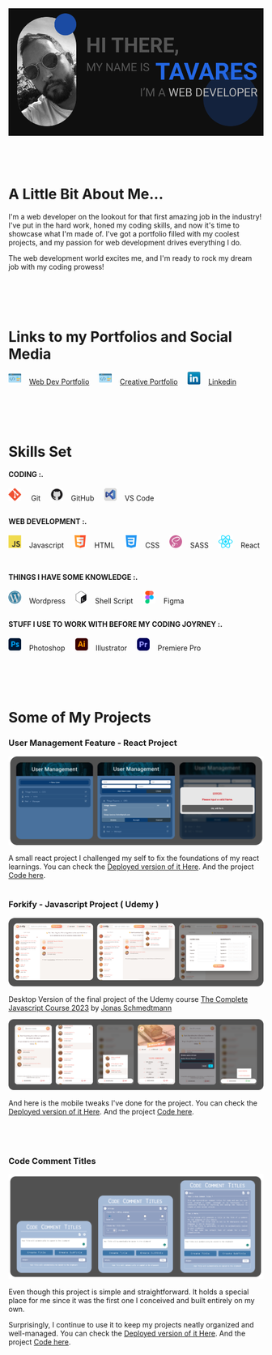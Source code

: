<img src='./images/header-img.png' style='width: auto;'>

#

#

<br>

# A Little Bit About Me...

I'm a web developer on the lookout for that first amazing job in the industry!
I've put in the hard work, honed my coding skills, and now it's time to showcase what I'm made of. I've got a portfolio filled with my coolest projects, and my passion for web development drives everything I do.

The web development world excites me, and I'm ready to rock my dream job with my coding prowess!

#

#

<br>
<br>

# Links to my Portfolios and Social Media

<img src="icons/code.png" alt="Code-icon" height="25px">&nbsp;&nbsp;&nbsp; [Web Dev Portfolio](https://webdev.thiagotavares.com/) &nbsp;&nbsp;&nbsp;
<img src="icons/code.png" alt="Code-icon" height="25px">&nbsp;&nbsp;&nbsp; [Creative Portfolio](https://thiagotavares.com/) &nbsp;&nbsp;&nbsp;
<img src="icons/linkedin.png" alt="LinkedIn-icon" height="25px">&nbsp;&nbsp;&nbsp; [Linkedin](https://www.linkedin.com/in/ttavaresf/) &nbsp;&nbsp;&nbsp;

#

#

<br>
<br>

# Skills Set

#### CODING :.

<img src="icons/git.png" alt="Git-icon" height="25px"> &nbsp;&nbsp;&nbsp; Git &nbsp;&nbsp;&nbsp;
<img src="icons/github.png" alt="GitHub-icon" height="25px">&nbsp;&nbsp;&nbsp; GitHub &nbsp;&nbsp;&nbsp;
<img src="icons/vscode.png" alt="VisualStudioCode-icon" height="25px">&nbsp;&nbsp;&nbsp; VS Code &nbsp;&nbsp;&nbsp;

##

#### WEB DEVELOPMENT :.

<img src="icons/javascript.png" alt="Javascript-icon" height="25px">&nbsp;&nbsp;&nbsp; Javascript &nbsp;&nbsp;&nbsp;
<img src="icons/html.png" alt="HTML-icon" height="25px">&nbsp;&nbsp;&nbsp; HTML &nbsp;&nbsp;&nbsp;
<img src="icons/css.png" alt="CSS-icon" height="25px">&nbsp;&nbsp;&nbsp; CSS &nbsp;&nbsp;&nbsp;
<img src="icons/sass.png" alt="SASS-icon" height="25px">&nbsp;&nbsp;&nbsp; SASS &nbsp;&nbsp;&nbsp;
<img src="icons/react.png" alt="React-icon" height="25px">&nbsp;&nbsp;&nbsp; React &nbsp;&nbsp;&nbsp;

##

#### THINGS I HAVE SOME KNOWLEDGE :.

<img src="icons/wordpress.png" alt="Wordpress-icon" height="25px">&nbsp;&nbsp;&nbsp; Wordpress &nbsp;&nbsp;&nbsp;
<img src="icons/shellscript.png" alt="Shell-Script-icon" height="25px">&nbsp;&nbsp;&nbsp; Shell Script &nbsp;&nbsp;&nbsp;
<img src="icons/figma.png" alt="Figma-icon" height="25px">&nbsp;&nbsp;&nbsp; Figma &nbsp;&nbsp;&nbsp;

##

#### STUFF I USE TO WORK WITH BEFORE MY CODING JOYRNEY :.

<img src="icons/photoshop.png" alt="Photoshop-icon" height="25px">&nbsp;&nbsp;&nbsp; Photoshop &nbsp;&nbsp;&nbsp;
<img src="icons/illustrator.png" alt="Illustrator-icon" height="25px">&nbsp;&nbsp;&nbsp; Illustrator &nbsp;&nbsp;&nbsp;
<img src="icons/premiere-pro.png" alt="Premiere-Pro-icon" height="25px">&nbsp;&nbsp;&nbsp; Premiere Pro &nbsp;&nbsp;&nbsp;

##

#

<br>
<br>

# Some of My Projects

### User Management Feature - React Project

<img href="https://tavares-user-management-feature.netlify.app/" style="width: auto" src="images/projects/user-management.png" alt="User Management project image">

A small react project I challenged my self to fix the foundations of my react learnings. You can check the [ Deployed version of it Here](https://tavares-user-management-feature.netlify.app/). And the project [Code here](https://github.com/T-Tavares/user-management-feature).

#

### Forkify - Javascript Project ( Udemy )

<img href="https://forkify-tavares.netlify.app/" style="width: auto" src="images/projects/forkify-dskt.png" alt="Forkify Udemy project image">

Desktop Version of the final project of the Udemy course [The Complete Javascript Course 2023](https://www.udemy.com/course/the-complete-javascript-course/learn/lecture/22648975?start=345#overview) by [Jonas Schmedtmann](https://www.udemy.com/user/jonasschmedtmann/)

<img href="https://forkify-tavares.netlify.app/" style="width: auto" src="images/projects/forkify.png" alt="Forkify Udemy project image">

And here is the mobile tweaks I've done for the project. You can check the [ Deployed version of it Here](https://forkify-tavares.netlify.app/). And the project [Code here](https://github.com/T-Tavares/tavares-forkify-udemy-course).

#

<br>

### Code Comment Titles

<img href="https://t-tavares.github.io/Code-Comment-Titles/" style="width: auto" src="images/projects/code-comment-titles.png" alt="Forkify Udemy project image">

Even though this project is simple and straightforward. It holds a special place for me since it was the first one I conceived and built entirely on my own.

Surprisingly, I continue to use it to keep my projects neatly organized and well-managed.
You can check the [ Deployed version of it Here](https://t-tavares.github.io/Code-Comment-Titles/). And the project [Code here](https://github.com/T-Tavares/Code-Comment-Titles).
